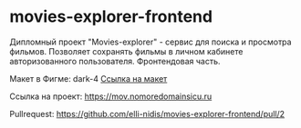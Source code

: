 # movies-explorer-frontend
Дипломный проект "Movies-explorer" - сервис для поиска и просмотра фильмов. Позволяет сохранять фильмы в личном кабинете авторизованного пользователя. Фронтендовая часть.

Макет в Фигме: dark-4
[Ссылка на макет](https://www.figma.com/file/6FMWkB94wE7KTkcCgUXtnC/%D0%94%D0%B8%D0%BF%D0%BB%D0%BE%D0%BC%D0%BD%D1%8B%D0%B9-%D0%BF%D1%80%D0%BE%D0%B5%D0%BA%D1%82?node-id=1%3A11137&mode=dev)

Ссылка на проект: https://mov.nomoredomainsicu.ru
 
 Pullrequest: https://github.com/elli-nidis/movies-explorer-frontend/pull/2